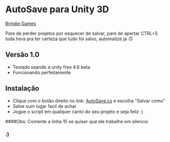 AutoSave para Unity 3D
==
[Brindie Games]

Pare de perder projetos por esquecer de salvar, pare de apertar CTRL+S toda hora pra ter certeza que tudo foi salvo, automatize já :D

Versão 1.0
--
* Testado usando a unity free 4.6 beta
* Funcionando perfeitamente
 

Instalação
--
* Clique com o botão direito no link: [AutoSave.cs] e escolha "Salvar como"
* Salve num lugar facil de achar
* Jogue o script em qualquer canto do seu projeto e seja feliz :)

[AutoSave.cs]:https://github.com/jefferson-ferreira/Unity3D-AutoSave/blob/master/AutoSave.cs

####Obs: Comente a linha 15 se quiser que ele trabalhe em silencio

### :)

[BrIndie Games]: https://www.facebook.com/brindiegames?ref=github
